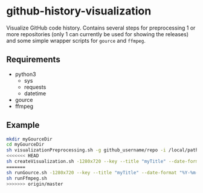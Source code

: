 # github-history-visualization
Visualize GitHub code history. Contains several steps for preprocessing 1 or more repositories (only 1 can currently be used for showing the releases) and some simple wrapper scripts for `gource` and `ffmpeg`.

## Requirements

- python3
  - sys
  - requests
  - datetime
- gource
- ffmpeg

## Example

```bash
mkdir myGourceDir
cd myGourceDir
sh visualizationPreprocessing.sh -g github_username/repo -i /local/path/to/repo [-i /local/path/to/repo]...
<<<<<<< HEAD
sh createVisualization.sh -1280x720 --key --title "myTitle" --date-format "%Y-%m-%d" --dir-font-size 20 --user-scale 3 --caption-duration 2 --caption-size 30 --logo /path/to/logo.png --logo-offset 10x10
=======
sh runGource.sh -1280x720 --key --title "myTitle" --date-format "%Y-%m-%d" --dir-font-size 20 --user-scale 3 --caption-duration 2 --caption-size 30 --logo /path/to/logo.png --logo-offset 10x10
sh runFfmpeg.sh
>>>>>>> origin/master
```

